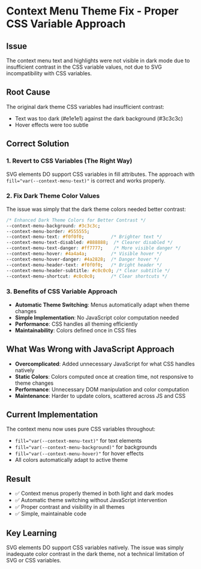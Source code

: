 # Context Menu Theme Fix - Proper CSS Variable Approach

## Issue
The context menu text and highlights were not visible in dark mode due to insufficient contrast in the CSS variable values, not due to SVG incompatibility with CSS variables.

## Root Cause
The original dark theme CSS variables had insufficient contrast:
- Text was too dark (#e1e1e1) against the dark background (#3c3c3c)
- Hover effects were too subtle

## Correct Solution

### 1. Revert to CSS Variables (The Right Way)
SVG elements DO support CSS variables in fill attributes. The approach with `fill="var(--context-menu-text)"` is correct and works properly.

### 2. Fix Dark Theme Color Values
The issue was simply that the dark theme colors needed better contrast:

```css
/* Enhanced Dark Theme Colors for Better Contrast */
--context-menu-background: #3c3c3c;
--context-menu-border: #555555;
--context-menu-text: #f0f0f0;          /* Brighter text */
--context-menu-text-disabled: #888888;  /* Clearer disabled */
--context-menu-text-danger: #ff7777;    /* More visible danger */
--context-menu-hover: #4a4a4a;         /* Visible hover */
--context-menu-hover-danger: #4a2828;  /* Danger hover */
--context-menu-header-text: #f0f0f0;   /* Bright header */
--context-menu-header-subtitle: #c0c0c0; /* Clear subtitle */
--context-menu-shortcut: #c0c0c0;      /* Clear shortcuts */
```

### 3. Benefits of CSS Variable Approach
- **Automatic Theme Switching**: Menus automatically adapt when theme changes
- **Simple Implementation**: No JavaScript color computation needed
- **Performance**: CSS handles all theming efficiently
- **Maintainability**: Colors defined once in CSS files

## What Was Wrong with JavaScript Approach
- **Overcomplicated**: Added unnecessary JavaScript for what CSS handles natively
- **Static Colors**: Colors computed once at creation time, not responsive to theme changes
- **Performance**: Unnecessary DOM manipulation and color computation
- **Maintenance**: Harder to update colors, scattered across JS and CSS

## Current Implementation
The context menu now uses pure CSS variables throughout:
- `fill="var(--context-menu-text)"` for text elements
- `fill="var(--context-menu-background)"` for backgrounds
- `fill="var(--context-menu-hover)"` for hover effects
- All colors automatically adapt to active theme

## Result
- ✅ Context menus properly themed in both light and dark modes
- ✅ Automatic theme switching without JavaScript intervention
- ✅ Proper contrast and visibility in all themes
- ✅ Simple, maintainable code

## Key Learning
SVG elements DO support CSS variables natively. The issue was simply inadequate color contrast in the dark theme, not a technical limitation of SVG or CSS variables.
